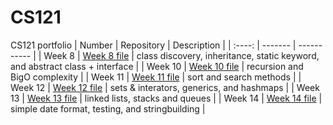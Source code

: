 # CS121
CS121 portfolio
| Number | Repository | Description |
| :----: | ------- | ----------- |
| Week 8 | [Week 8 file](https://github.com/maxtharp/CS121/tree/main/Week%208) | class discovery, inheritance, static keyword, and abstract class + interface |
| Week 10 | [Week 10 file](https://github.com/maxtharp/CS121/tree/main/Week%2010) | recursion and BigO complexity |
| Week 11 | [Week 11 file](https://github.com/maxtharp/CS121/tree/main/Week%2011) | sort and search methods |
| Week 12 | [Week 12 file](https://github.com/maxtharp/CS121/tree/main/Week%2012) | sets & interators, generics, and hashmaps |
| Week 13 | [Week 13 file](https://github.com/maxtharp/CS121/tree/main/Week%2013) | linked lists, stacks and queues |
| Week 14 | [Week 14 file]() | simple date format, testing, and stringbuilding |
